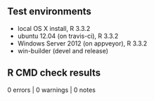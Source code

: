 ## Test environments
* local OS X install, R 3.3.2
* ubuntu 12.04 (on travis-ci), R 3.3.2
* Windows Server 2012 (on appveyor), R 3.3.2
* win-builder (devel and release)

## R CMD check results
0 errors | 0 warnings | 0 notes
